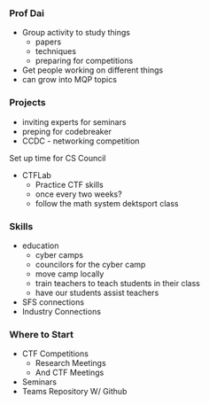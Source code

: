### Prof Dai
- Group activity to study things
	- papers
	- techniques
	- preparing for competitions
- Get people working on different things
- can grow into MQP topics

### Projects
- inviting experts for seminars
- preping for codebreaker
- CCDC - networking competition

Set up time for CS Council
- CTFLab
	- Practice CTF skills
	- once every two weeks?
	- follow the math system dektsport class

### Skills
- education
	- cyber camps 
	- councilors for the cyber camp
	- move camp locally
	- train teachers to teach students in their class
	- have our students assist teachers 
- SFS connections
- Industry Connections


### Where to Start
- CTF Competitions
	- Research Meetings
	- And CTF Meetings
- Seminars
- Teams Repository W/ Github


